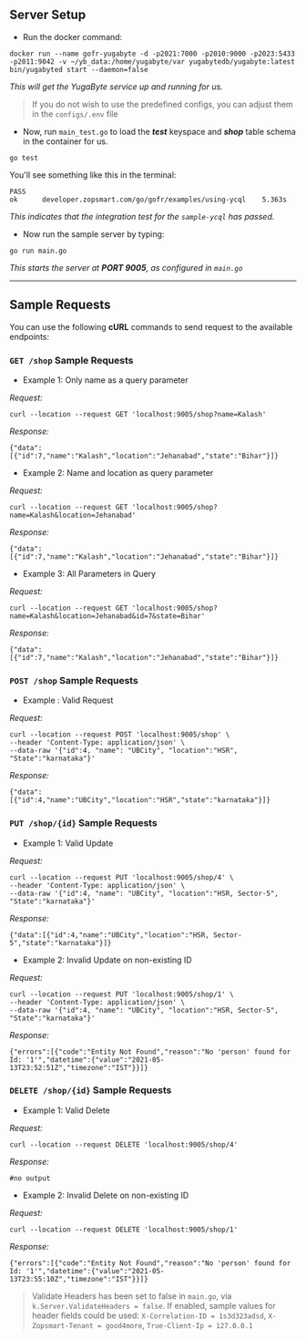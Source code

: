 ## Server Setup
- Run the docker command:
 ```shell
 docker run --name gofr-yugabyte -d -p2021:7000 -p2010:9000 -p2023:5433 -p2011:9042 -v ~/yb_data:/home/yugabyte/var yugabytedb/yugabyte:latest bin/yugabyted start --daemon=false
```
_This will get the YugaByte service up and running for us._
> If you do not wish to use the predefined configs, you can adjust them in the `configs/.env` file

- Now, run `main_test.go` to load the **_test_** keyspace and **_shop_** table schema in the container for us.
```shell
go test
```

You'll see something like this in the terminal:
```shell
PASS
ok      developer.zopsmart.com/go/gofr/examples/using-ycql    5.363s
```

_This indicates that the integration test for the `sample-ycql` has passed._

- Now run the sample server by typing: 
```shell
go run main.go
```
_This starts the server at **PORT 9005**, as configured in `main.go`_
<hr>

##  Sample Requests
You can use the following **cURL** commands to send request to the available endpoints:

  ### `GET /shop`  Sample Requests 

  - Example 1: Only name as a query parameter  
  
_Request:_
  ```shell
  curl --location --request GET 'localhost:9005/shop?name=Kalash'
  ```
  _Response:_
  ```shell
  {"data":[{"id":7,"name":"Kalash","location":"Jehanabad","state":"Bihar"}]}
  ```
  
  - Example 2: Name and location as query parameter  
  
_Request:_
  ```shell
  curl --location --request GET 'localhost:9005/shop?name=Kalash&location=Jehanabad'
  ```
  _Response:_
  ```shell
  {"data":[{"id":7,"name":"Kalash","location":"Jehanabad","state":"Bihar"}]}
  ```
  
  - Example 3: All Parameters in Query  
  
_Request:_  
  ```shell
  curl --location --request GET 'localhost:9005/shop?name=Kalash&location=Jehanabad&id=7&state=Bihar'
  ```
  _Response:_
  ```shell
  {"data":[{"id":7,"name":"Kalash","location":"Jehanabad","state":"Bihar"}]}
  ```
  
### `POST /shop`  Sample Requests   
  
  - Example : Valid Request  

  _Request:_  
  ```shell
  curl --location --request POST 'localhost:9005/shop' \
  --header 'Content-Type: application/json' \
  --data-raw '{"id":4, "name": "UBCity", "location":"HSR", "State":"karnataka"}'
  ```
  _Response:_  
   ```shell
  {"data":[{"id":4,"name":"UBCity","location":"HSR","state":"karnataka"}]}
  ```
  
### `PUT /shop/{id}`  Sample Requests   
  
  - Example 1: Valid Update

  _Request:_  
  ```shell
  curl --location --request PUT 'localhost:9005/shop/4' \
  --header 'Content-Type: application/json' \
  --data-raw '{"id":4, "name": "UBCity", "location":"HSR, Sector-5", "State":"karnataka"}'
  ```
  _Response:_  
  ```shell
  {"data":[{"id":4,"name":"UBCity","location":"HSR, Sector-5","state":"karnataka"}]}
  ```
  
  - Example 2: Invalid Update on non-existing ID  

  _Request:_  
  ```shell
  curl --location --request PUT 'localhost:9005/shop/1' \
  --header 'Content-Type: application/json' \
  --data-raw '{"id":4, "name": "UBCity", "location":"HSR, Sector-5", "State":"karnataka"}'
  ```
  _Response:_
  ```shell
  {"errors":[{"code":"Entity Not Found","reason":"No 'person' found for Id: '1'","datetime":{"value":"2021-05-13T23:52:51Z","timezone":"IST"}}]}
  ```

### `DELETE /shop/{id}`  Sample Requests   
  
  - Example 1: Valid Delete  

  _Request:_  
   ```shell
  curl --location --request DELETE 'localhost:9005/shop/4'
  ```
  _Response:_
  ```shell
  #no output
  ```
  
  - Example 2: Invalid Delete on non-existing ID  

   _Request:_  
  ```shell
  curl --location --request DELETE 'localhost:9005/shop/1'
  ```
  _Response:_
  ```shell
  {"errors":[{"code":"Entity Not Found","reason":"No 'person' found for Id: '1'","datetime":{"value":"2021-05-13T23:55:10Z","timezone":"IST"}}]}
  ```

  
> Validate Headers has been set to false in `main.go`, via `k.Server.ValidateHeaders = false`. If enabled, sample values for header fields could be used:
> `X-Correlation-ID = 1s3d323adsd`, `X-Zopsmart-Tenant = good4more`, `True-Client-Ip = 127.0.0.1`
